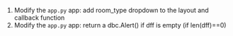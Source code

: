 1. Modify the `app.py` app: add room_type dropdown to the layout and callback function
2. Modify the `app.py` app: return a dbc.Alert() if dff is empty (if len(dff)==0)
